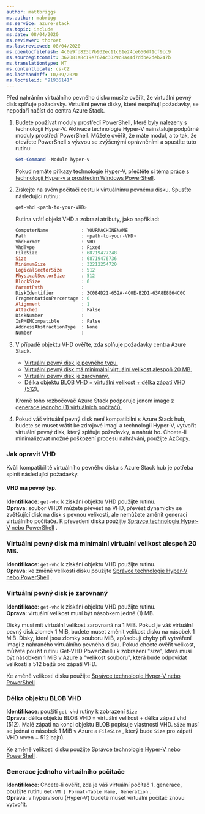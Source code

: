 ```yaml
---
author: mattbriggs
ms.author: mabrigg
ms.service: azure-stack
ms.topic: include
ms.date: 08/04/2020
ms.reviewer: thoroet
ms.lastreviewed: 08/04/2020
ms.openlocfilehash: 4c0e9fd823b7b932ec11c61e24ce650df1cf9cc9
ms.sourcegitcommit: 362081a8c19e7674c3029c8a44d7ddbe2deb247b
ms.translationtype: MT
ms.contentlocale: cs-CZ
ms.lasthandoff: 10/09/2020
ms.locfileid: "91936141"
---
```

Před nahráním virtuálního pevného disku musíte ověřit, že virtuální pevný disk splňuje požadavky. Virtuální pevné disky, které nesplňují požadavky, se nepodaří načíst do centra Azure Stack.

1. Budete používat moduly prostředí PowerShell, které byly nalezeny s technologií Hyper-V. Aktivace technologie Hyper-V nainstaluje podpůrné moduly prostředí PowerShell. Můžete ověřit, že máte modul, a to tak, že otevřete PowerShell s výzvou se zvýšenými oprávněními a spustíte tuto rutinu:

    ```powershell  
    Get-Command -Module hyper-v
    ```

    Pokud nemáte příkazy technologie Hyper-V, přečtěte si téma [práce s technologií Hyper-v a prostředím Windows PowerShell](/virtualization/hyper-v-on-windows/quick-start/try-hyper-v-powershell). 

2. Získejte na svém počítači cestu k virtuálnímu pevnému disku. Spusťte následující rutinu:

    ```powershell  
    get-vhd <path-to-your-VHD>
    ```

    Rutina vrátí objekt VHD a zobrazí atributy, jako například:
    
    ```powershell  
    ComputerName            : YOURMACHINENAME
    Path                    : <path-to-your-VHD>
    VhdFormat               : VHD
    VhdType                 : Fixed
    FileSize                : 68719477248
    Size                    : 68719476736
    MinimumSize             : 32212254720
    LogicalSectorSize       : 512
    PhysicalSectorSize      : 512
    BlockSize               : 0
    ParentPath              :
    DiskIdentifier          : 3C084D21-652A-4C0E-B2D1-63A8E8E64C0C
    FragmentationPercentage : 0
    Alignment               : 1
    Attached                : False
    DiskNumber              :
    IsPMEMCompatible        : False
    AddressAbstractionType  : None
    Number                  :
    ```

3. V případě objektu VHD ověřte, zda splňuje požadavky centra Azure Stack.
    - [Virtuální pevný disk je pevného typu.](#vhd-is-of-fixed-type)
    - [Virtuální pevný disk má minimální virtuální velikost alespoň 20 MB.](#vhd-has-minimum-virtual-size-of-at-least-20-mb)
    - [Virtuální pevný disk je zarovnaný.](#vhd-is-aligned)
    - [Délka objektu BLOB VHD = virtuální velikost + délka zápatí VHD (512).](#vhd-blob-length) 
    
    Kromě toho rozbočovač Azure Stack podporuje jenom image z [generace jednoho (1) virtuálních počítačů.](#generation-one-vms)

4. Pokud váš virtuální pevný disk není kompatibilní s Azure Stack hub, budete se muset vrátit ke zdrojové imagi a technologii Hyper-V, vytvořit virtuální pevný disk, který splňuje požadavky, a nahrát ho. Chcete-li minimalizovat možné poškození procesu nahrávání, použijte AzCopy.

### <a name="how-to-fix-your-vhd"></a>Jak opravit VHD

Kvůli kompatibilitě virtuálního pevného disku s Azure Stack hub je potřeba splnit následující požadavky.

#### <a name="vhd-is-of-fixed-type"></a>VHD má pevný typ.
**Identifikace**: `get-vhd` k získání objektu VHD použijte rutinu.  
**Oprava**: soubor VHDX můžete převést na VHD, převést dynamicky se zvětšující disk na disk s pevnou velikostí, ale nemůžete změnit generaci virtuálního počítače.
K převedení disku použijte [Správce technologie Hyper-V nebo PowerShell](/azure/virtual-machines/windows/prepare-for-upload-vhd-image#use-hyper-v-manager-to-convert-the-disk) .

### <a name="vhd-has-minimum-virtual-size-of-at-least-20-mb"></a>Virtuální pevný disk má minimální virtuální velikost alespoň 20 MB.
**Identifikace**: `get-vhd` k získání objektu VHD použijte rutinu.  
**Oprava**: ke změně velikosti disku použijte [Správce technologie Hyper-V nebo PowerShell](/azure/virtual-machines/windows/prepare-for-upload-vhd-image#use-hyper-v-manager-to-resize-the-disk) . 

### <a name="vhd-is-aligned"></a>Virtuální pevný disk je zarovnaný
**Identifikace**: `get-vhd` k získání objektu VHD použijte rutinu.  
**Oprava**: virtuální velikost musí být násobkem jedné (1) MB. 

Disky musí mít virtuální velikost zarovnaná na 1 MiB. Pokud je váš virtuální pevný disk zlomek 1 MiB, budete muset změnit velikost disku na násobek 1 MiB. Disky, které jsou zlomky souboru MiB, způsobují chyby při vytváření imagí z nahraného virtuálního pevného disku. Pokud chcete ověřit velikost, můžete použít rutinu Get-VHD PowerShellu k zobrazení "size", která musí být násobkem 1 MiB v Azure a "velikost souboru", která bude odpovídat velikosti a 512 bajtů pro zápatí VHD.

Ke změně velikosti disku použijte [Správce technologie Hyper-V nebo PowerShell](/azure/virtual-machines/windows/prepare-for-upload-vhd-image#use-hyper-v-manager-to-resize-the-disk) . 


### <a name="vhd-blob-length"></a>Délka objektu BLOB VHD
**Identifikace**: použití `get-vhd` rutiny k zobrazení `Size`   
**Oprava**: délka objektu BLOB VHD = virtuální velikost + délka zápatí vhd (512). Malé zápatí na konci objektu BLOB popisuje vlastnosti VHD. `Size` musí se jednat o násobek 1 MiB v Azure a `FileSize` , který bude `Size` pro zápatí VHD roven + 512 bajtů.

Ke změně velikosti disku použijte [Správce technologie Hyper-V nebo PowerShell](/azure/virtual-machines/windows/prepare-for-upload-vhd-image#use-hyper-v-manager-to-resize-the-disk) . 

### <a name="generation-one-vms"></a>Generace jednoho virtuálního počítače
**Identifikace**: Chcete-li ověřit, zda je váš virtuální počítač 1. generace, použijte rutinu `Get-VM | Format-Table Name, Generation` .  
**Oprava**: v hypervisoru (Hyper-V) budete muset virtuální počítač znovu vytvořit.
